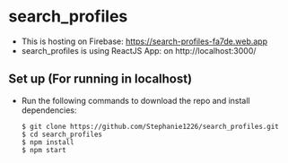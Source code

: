 # search_profiles
* This is hosting on Firebase: https://search-profiles-fa7de.web.app
* search_profiles is using ReactJS App: on http://localhost:3000/

## Set up (For running in localhost)
- Run the following commands to download the repo and install dependencies:

    ```
    $ git clone https://github.com/Stephanie1226/search_profiles.git
    $ cd search_profiles
    $ npm install
    $ npm start
